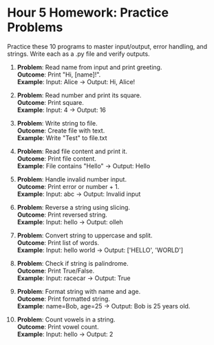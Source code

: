 # Hour 5 Homework: Practice Problems

Practice these 10 programs to master input/output, error handling, and strings. Write each as a .py file and verify outputs.

1. **Problem**: Read name from input and print greeting.  
   **Outcome**: Print "Hi, [name]!".  
   **Example**: Input: Alice → Output: Hi, Alice!

2. **Problem**: Read number and print its square.  
   **Outcome**: Print square.  
   **Example**: Input: 4 → Output: 16

3. **Problem**: Write string to file.  
   **Outcome**: Create file with text.  
   **Example**: Write "Test" to file.txt

4. **Problem**: Read file content and print it.  
   **Outcome**: Print file content.  
   **Example**: File contains "Hello" → Output: Hello

5. **Problem**: Handle invalid number input.  
   **Outcome**: Print error or number + 1.  
   **Example**: Input: abc → Output: Invalid input

6. **Problem**: Reverse a string using slicing.  
   **Outcome**: Print reversed string.  
   **Example**: Input: hello → Output: olleh

7. **Problem**: Convert string to uppercase and split.  
   **Outcome**: Print list of words.  
   **Example**: Input: hello world → Output: ['HELLO', 'WORLD']

8. **Problem**: Check if string is palindrome.  
   **Outcome**: Print True/False.  
   **Example**: Input: racecar → Output: True

9. **Problem**: Format string with name and age.  
   **Outcome**: Print formatted string.  
   **Example**: name=Bob, age=25 → Output: Bob is 25 years old.

10. **Problem**: Count vowels in a string.  
    **Outcome**: Print vowel count.  
    **Example**: Input: hello → Output: 2